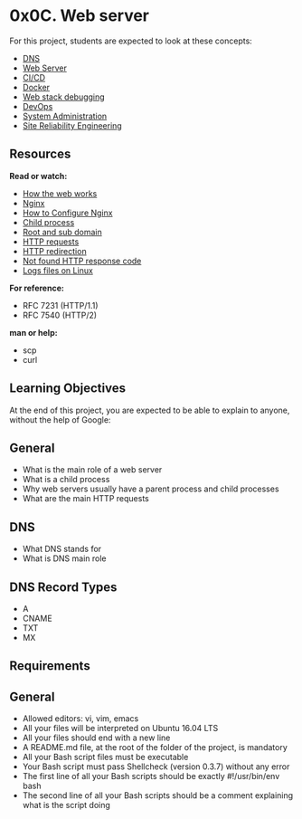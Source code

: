 # 0x0C. Web server
For this project, students are expected to look at these concepts:

- [DNS](s://intranet.hbtn.io/concepts/12)
- [Web Server](https://intranet.hbtn.io/concepts/17)
- [CI/CD](https://intranet.hbtn.io/concepts/43)
- [Docker](https://intranet.hbtn.io/concepts/65)
- [Web stack debugging](https://intranet.hbtn.io/concepts/68)
- [DevOps](https://intranet.hbtn.io/concepts/124)
- [System Administration](https://intranet.hbtn.io/concepts/125)
- [Site Reliability Engineering](https://intranet.hbtn.io/concepts/126)
## Resources
**Read or watch:**

- [How the web works](https://intranet.hbtn.io/rltoken/4tRRzyyETAySzU-bgNGLSw)
- [Nginx](https://intranet.hbtn.io/rltoken/H9OfhUnBDdxV-QQnIucMlA)
- [How to Configure Nginx](https://intranet.hbtn.io/rltoken/wePwmjbJDgJZO7YPvffWxQ)
- [Child process](https://intranet.hbtn.io/rltoken/V8RZRTiBQBweSGFenuQX5w)
- [Root and sub domain](https://intranet.hbtn.io/rltoken/qkpso3mgcpv3tPUhBrZBOA)
- [HTTP requests](https://intranet.hbtn.io/rltoken/C9s3U62JbiOAvn9WCoxKsA)
- [HTTP redirection](https://intranet.hbtn.io/rltoken/kI4vRQ6vc45Wfbdo3UD8Lw)
- [Not found HTTP response code](https://intranet.hbtn.io/rltoken/5UvC588x2hZR7dm6eRFPoQ)
- [Logs files on Linux](https://intranet.hbtn.io/rltoken/bkqQ72HZVAV65G8nB503Pw)

**For reference:**
- RFC 7231 (HTTP/1.1)
- RFC 7540 (HTTP/2)

**man or help:**
- scp
- curl

## Learning Objectives
At the end of this project, you are expected to be able to explain to anyone, without the help of Google:

## General
- What is the main role of a web server
- What is a child process
- Why web servers usually have a parent process and child processes
- What are the main HTTP requests
## DNS
- What DNS stands for
- What is DNS main role
## DNS Record Types
- A
- CNAME
- TXT
- MX
## Requirements
## General
- Allowed editors: vi, vim, emacs
- All your files will be interpreted on Ubuntu 16.04 LTS
- All your files should end with a new line
- A README.md file, at the root of the folder of the project, is mandatory
- All your Bash script files must be executable
- Your Bash script must pass Shellcheck (version 0.3.7) without any error
- The first line of all your Bash scripts should be exactly #!/usr/bin/env bash
- The second line of all your Bash scripts should be a comment explaining what is the script doing
